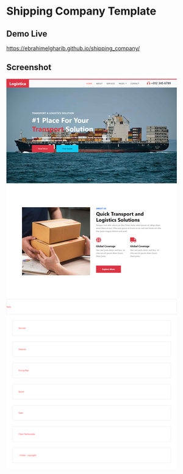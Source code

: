# Shipping Company Template

## Demo Live
https://ebrahimelgharib.github.io/shipping_company/

## Screenshot
![](https://github.com/EbrahimElgharib/shipping_company/blob/main/Screenshot.png)
